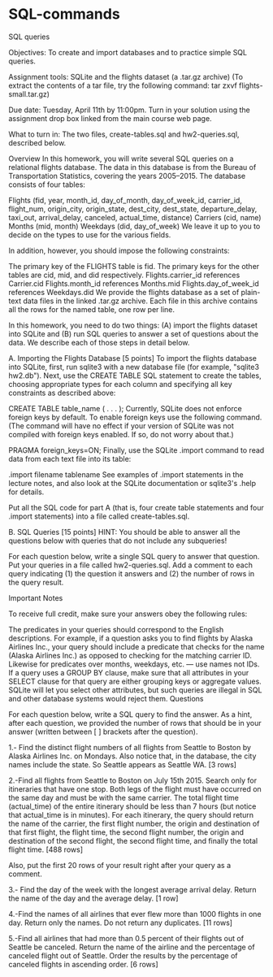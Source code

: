 # SQL-commands
SQL queries

Objectives:
To create and import databases and to practice simple SQL queries.

Assignment tools: SQLite and the flights dataset (a .tar.gz archive)
(To extract the contents of a tar file, try the following command: tar zxvf flights-small.tar.gz)

Due date: Tuesday, April 11th by 11:00pm.
Turn in your solution using the assignment drop box linked from the main course web page.

What to turn in:
The two files, create-tables.sql and hw2-queries.sql, described below.

Overview
In this homework, you will write several SQL queries on a relational flights database. The data in this database is from the Bureau of Transportation Statistics, covering the years 2005–2015. The database consists of four tables:

Flights (fid, year, month_id, day_of_month, day_of_week_id, carrier_id, flight_num, origin_city, origin_state, dest_city, dest_state, departure_delay, taxi_out, arrival_delay, canceled, actual_time, distance)
Carriers (cid, name)
Months (mid, month)
Weekdays (did, day_of_week)
We leave it up to you to decide on the types to use for the various fields.

In addition, however, you should impose the following constraints:

The primary key of the FLIGHTS table is fid.
The primary keys for the other tables are cid, mid, and did respectively.
Flights.carrier_id references Carrier.cid
Flights.month_id references Months.mid
Flights.day_of_week_id references Weekdays.did
We provide the flights database as a set of plain-text data files in the linked .tar.gz archive. Each file in this archive contains all the rows for the named table, one row per line.

In this homework, you need to do two things: (A) import the flights dataset into SQLite and (B) run SQL queries to answer a set of questions about the data. We describe each of those steps in detail below.

A. Importing the Flights Database [5 points]
To import the flights database into SQLite, first, run sqlite3 with a new database file (for example, "sqlite3 hw2.db"). Next, use the CREATE TABLE SQL statement to create the tables, choosing appropriate types for each column and specifying all key constraints as described above:

CREATE TABLE table_name ( . . . );
Currently, SQLite does not enforce foreign keys by default. To enable foreign keys use the following command. (The command will have no effect if your version of SQLite was not compiled with foreign keys enabled. If so, do not worry about that.)

PRAGMA foreign_keys=ON;
Finally, use the SQLite .import command to read data from each text file into its table:

.import filename tablename
See examples of .import statements in the lecture notes, and also look at the SQLite documentation or sqlite3's .help for details.

Put all the SQL code for part A (that is, four create table statements and four .import statements) into a file called create-tables.sql.

B. SQL Queries [15 points]
HINT: You should be able to answer all the questions below with queries that do not include any subqueries!

For each question below, write a single SQL query to answer that question. Put your queries in a file called hw2-queries.sql. Add a comment to each query indicating (1) the question it answers and (2) the number of rows in the query result.

Important Notes

To receive full credit, make sure your answers obey the following rules:

The predicates in your queries should correspond to the English descriptions. For example, if a question asks you to find flights by Alaska Airlines Inc., your query should include a predicate that checks for the name (Alaska Airlines Inc.) as opposed to checking for the matching carrier ID. Likewise for predicates over months, weekdays, etc. — use names not IDs.
If a query uses a GROUP BY clause, make sure that all attributes in your SELECT clause for that query are either grouping keys or aggregate values. SQLite will let you select other attributes, but such queries are illegal in SQL and other database systems would reject them.
Questions

For each question below, write a SQL query to find the answer. As a hint, after each question, we provided the number of rows that should be in your answer (written between [ ] brackets after the question).

1.- Find the distinct flight numbers of all flights from Seattle to Boston by Alaska Airlines Inc. on Mondays. Also notice that, in the database, the city names include the state. So Seattle appears as Seattle WA. [3 rows]

2.-Find all flights from Seattle to Boston on July 15th 2015. Search only for itineraries that have one stop. Both legs of the flight must have occurred on the same day and must be with the same carrier. The total flight time (actual_time) of the entire itinerary should be less than 7 hours (but notice that actual_time is in minutes). For each itinerary, the query should return the name of the carrier, the first flight number, the origin and destination of that first flight, the flight time, the second flight number, the origin and destination of the second flight, the second flight time, and finally the total flight time. [488 rows]

Also, put the first 20 rows of your result right after your query as a comment.

3.- Find the day of the week with the longest average arrival delay. Return the name of the day and the average delay. [1 row]

4.-Find the names of all airlines that ever flew more than 1000 flights in one day. Return only the names. Do not return any duplicates. [11 rows]

5.-Find all airlines that had more than 0.5 percent of their flights out of Seattle be canceled. Return the name of the airline and the percentage of canceled flight out of Seattle. Order the results by the percentage of canceled flights in ascending order. [6 rows]
